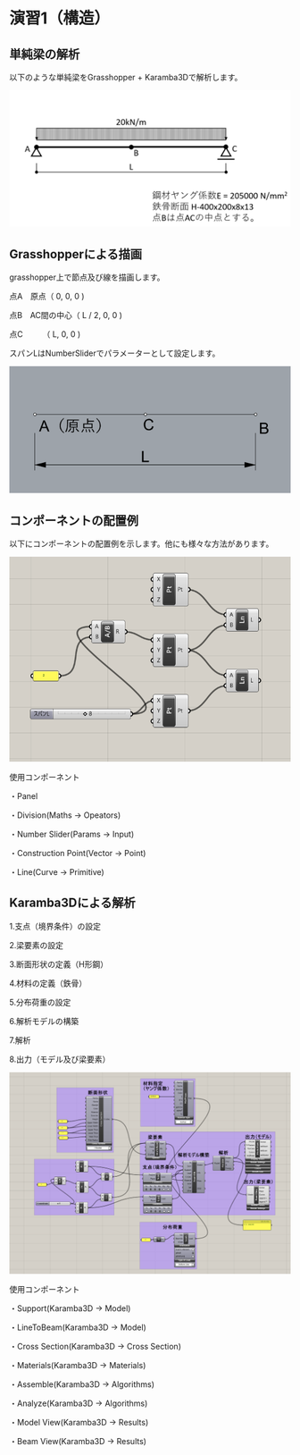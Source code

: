 # 演習1（構造）
## 単純梁の解析
以下のような単純梁をGrasshopper + Karamba3Dで解析します。

![](img/2022-04-27-20-32-10.png)

## Grasshopperによる描画


grasshopper上で節点及び線を描画します。

点A　原点（ 0, 0, 0 )

点B　AC間の中心（ L / 2, 0, 0 )

点C　　　（ L, 0, 0 )

スパンLはNumberSliderでパラメーターとして設定します。

![](img/2022-04-27-20-16-42.png)

## コンポーネントの配置例

以下にコンポーネントの配置例を示します。他にも様々な方法があります。

![](img/2022-04-27-20-18-24.png)

使用コンポーネント

・Panel

・Division(Maths → Opeators)

・Number Slider(Params → Input)

・Construction Point(Vector → Point)

・Line(Curve → Primitive)


## Karamba3Dによる解析


1.支点（境界条件）の設定

2.梁要素の設定

3.断面形状の定義（H形鋼）

4.材料の定義（鉄骨）

5.分布荷重の設定

6.解析モデルの構築

7.解析

8.出力（モデル及び梁要素）

![](img/2022-04-27-20-52-56.png)

使用コンポーネント

・Support(Karamba3D → Model)

・LineToBeam(Karamba3D → Model)

・Cross Section(Karamba3D → Cross Section)

・Materials(Karamba3D → Materials)

・Assemble(Karamba3D → Algorithms)

・Analyze(Karamba3D → Algorithms)

・Model View(Karamba3D → Results)

・Beam View(Karamba3D → Results)

